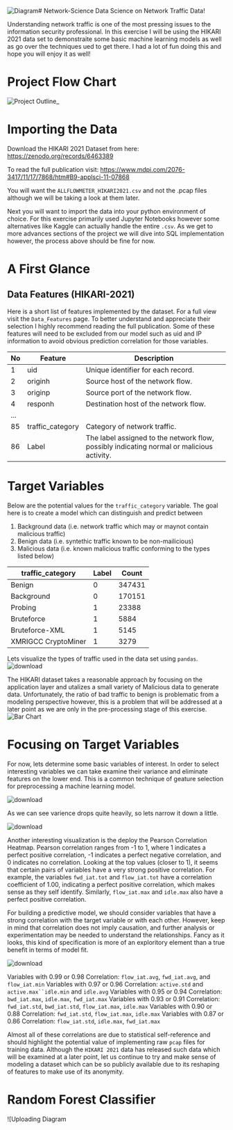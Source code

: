 ![Diagram](https://github.com/tngos17/Network-Science/assets/64931318/f9e60b91-f919-49ee-94bd-53e6b87ea9c4)# Network-Science
Data Science on Network Traffic Data!

Understanding network traffic is one of the most pressing issues to the information security professional. In this exercise I will be using the HIKARI 2021 data set to demonstraite some basic machine learning models as well as go over the techniques ued to get there. I had a lot of fun doing this and hope you will enjoy it as well!

# Project Flow Chart
![Project Outline_](https://github.com/tngos17/Network-Science/assets/64931318/f4348a9c-994c-493e-8d2d-81bbbf08275d)

# Importing the Data
Download the HIKARI 2021 Dataset from here: https://zenodo.org/records/6463389

To read the full publication visit: https://www.mdpi.com/2076-3417/11/17/7868/htm#B9-applsci-11-07868

You will want the `ALLFLOWMETER_HIKARI2021.csv` and not the .pcap files although we will be taking a look at them later.

Next you will want to import the data into your python environment of choice. For this exercise primarily used Jupyter Notebooks however some alternatives like Kaggle can actually handle the entire `.csv`. As we get to more advances sections of the project we will dive into SQL implementation however, the process above should be fine for now.

# A First Glance 

## Data Features (HIKARI-2021)
Here is a short list of features implemented by the dataset. For a full view visit the `Data_Features` page. To better understand and appreciate their selection I highly recommend reading the full publication. Some of these features will need to be excluded from our model such as uid and IP information to avoid obvious prediction correlation for those variables.

| No  | Feature                        | Description                                         |
|----|--------------------------------|-----------------------------------------------------|
| 1  | uid                            | Unique identifier for each record.                   |
| 2  | originh                        | Source host of the network flow.                     |
| 3  | originp                        | Source port of the network flow.                     |
| 4  | responh                         | Destination host of the network flow.                |
| ...|  | | |
| 85 | traffic_category                | Category of network traffic.                       |
| 86 | Label                           | The label assigned to the network flow, possibly indicating normal or malicious activity.|

# Target Variables

Below are the potential values for the `traffic_category` variable. The goal here is to create a model which can distinguish and predict between 
1. Background data (i.e. network traffic which may or maynot contain malicious traffic)
2. Benign data (i.e. syntethic traffic known to be non-mailicious)
3. Malicious data (i.e. known malicious traffic conforming to the types listed below)

| traffic_category    | Label | Count  |
| ------------------- | ----- | ------ |
| Benign              | 0     | 347431 |
| Background          | 0     | 170151 |
| Probing             | 1     | 23388  |
| Bruteforce          | 1     | 5884   |
| Bruteforce-XML      | 1     | 5145   |
| XMRIGCC CryptoMiner | 1     | 3279   |

Lets visualize the types of traffic used in the data set using `pandas`.
![download](https://github.com/tngos17/Network-Science/assets/64931318/af6001bc-ca25-4cd4-b377-77a5452d8fc5)

The HIKARI dataset takes a reasonable approach by focusing on the application layer and utalizes a small variety of Malicious data to generate data. Unfortunately, the ratio of bad traffic to benign is problematic from a modeling perspective however, this is a problem that will be addressed at a later point as we are only in the pre-processing stage of this exercise.
![Bar Chart](https://github.com/tngos17/Network-Science/assets/64931318/8f1301f4-dea8-4104-a1f0-a1533da6952d)

# Focusing on Target Variables

For now, lets determine some basic variables of interest. In order to select interesting variables we can take examine their variance and eliminate features on the lower end. This is a common technique of geature selection for preprocessing a machine learning model.

![download](https://github.com/tngos17/Network-Science/assets/64931318/bd78a255-34b8-4ba1-a858-e521fbb62c9f)

As we can see varience drops quite heavily, so lets narrow it down a little. 

![download](https://github.com/tngos17/Network-Science/assets/64931318/0eb4db1f-bb10-472d-befe-eb9e57b478bd)

Another interesting visualization is the deploy the Pearson Correlation Heatmap. Pearson correlation ranges from -1 to 1, where 1 indicates a perfect positive correlation, -1 indicates a perfect negative correlation, and 0 indicates no correlation. Looking at the top values (closer to 1), it seems that certain pairs of variables have a very strong positive correlation. For example, the variables `fwd_iat.tot` and `flow_iat.tot` have a correlation coefficient of 1.00, indicating a perfect positive correlation, which makes sense as they self identify. Similarly, `flow_iat.max` and `idle.max` also have a perfect positive correlation.

For building a predictive model, we should consider variables that have a strong correlation with the target variable or with each other. However, keep in mind that correlation does not imply causation, and further analysis or experimentation may be needed to understand the relationships. Fancy as it looks, this kind of specification is more of an exploritory element than a true benefit in terms of model fit.

![download](https://github.com/tngos17/Network-Science/assets/64931318/17bfadfc-f321-4931-a593-d065d9b6a1d8)

Variables with 0.99 or 0.98 Correlation: `flow_iat.avg`, `fwd_iat.avg`, and `flow_iat.min`
Variables with 0.97 or 0.96 Correlation: `active.std` and `active.max``idle.min` and `idle.avg`
Variables with 0.95 or 0.94 Correlation: `bwd_iat.max`, `idle.max`, `fwd_iat.max`
Variables with 0.93 or 0.91 Correlation: `fwd_iat.std`, `bwd_iat.std`, `flow_iat.max`, `idle.max`
Variables with 0.90 or 0.88 Correlation: `fwd_iat.std`, `flow_iat.max`, `idle.max`
Variables with 0.87 or 0.86 Correlation: `flow_iat.std`, `idle.max`, `fwd_iat.max`

Almost all of these correlations are due to statistical self-reference and should highlight the potential value of implementing raw  `pcap` files for training data. Although the `HIKARI 2021` data has released such data which will be examined at a later point, let us continue to try and make sense of modeling a dataset which can be so publicly available due to its reshaping of features to make use of its anonymity.

# Random Forest Classifier

![Uploading Diagram<svg version="1.1" baseProfile="full" width="1132.0" height="387.0" viewbox="0 0 1132 387" xmlns="http://www.w3.org/2000/svg" xmlns:xlink="http://www.w3.org/1999/xlink" xmlns:ev="http://www.w3.org/2001/xml-events">
		<desc >#.ML: fill=#c3c3c3 dashed
	#.box: fill=#8f8 dashed
	#.left: alight=left
	
	
	[&lt;frame&gt; Random Forest|
	  [All Traffic] --&gt; [Label = 0]
	  [All Traffic] --&gt; [Label = 1]
	  [Label = 0] --&gt; [Benign]
	  [Label = 0] --&gt; [Background]
	  [Label = 1] --&gt; [Known Malicioous]
	  [Known Malicioous] --&gt; [Probing]
	  [Known Malicioous] --&gt; [Bruteforce]
	  [Known Malicioous] --&gt; [Brutefore-XML]
	  [Known Malicioous] --&gt; [XMRIGCC CryptoMiner]
	  [Background] --&gt; [Potentially Malicious]
	  [Background] --&gt; [Potentially Benign]
	]
	
	</desc>
	<g stroke-width="1.0" text-align="left" font="12pt Helvetica, Arial, sans-serif" font-size="12pt" font-family="Helvetica" font-weight="bold" font-style="normal">
			<g font-family="Helvetica" font-size="12pt" font-weight="bold" font-style="normal" stroke-width="3.0" stroke-linejoin="round" stroke-linecap="round" stroke="#33322E">
				<g stroke="transparent" fill="transparent">
					<rect x="0.0" y="0.0" height="387.0" width="1132.0" stroke="none"></rect>
				</g>
			<g transform="translate(8, 8)" fill="#33322E">
					<g transform="translate(20, 20)">
						<g data-name="Random Forest">
							<g fill="#eee8d5" stroke="#33322E" data-name="Random Forest">
								<rect x="0.0" y="0.0" height="331.0" width="1076.0" data-name="Random Forest"></rect>
							<path d="M0.0 31.0 L125.3 31.0 L140.8 15.5 L140.8 0.0" fill="none" data-name="Random Forest"></path>
							</g>
						<g transform="translate(0, 0)" font-family="Helvetica" font-size="12pt" font-weight="normal" font-style="normal" data-name="Random Forest">
								<g transform="translate(8, 8)" fill="#33322E" text-align="left" data-name="Random Forest">
									<text x="0.0" y="13.5" stroke="none" data-name="Random Forest">Random Forest</text>
								
								</g>
							</g>
						<g transform="translate(0, 31)" font-family="Helvetica" font-size="12pt" font-weight="normal" font-style="normal" data-name="Random Forest">
								<g transform="translate(8, 8)" fill="#33322E" data-name="Random Forest">
									<g transform="translate(20, 20)" fill="#33322E" font-family="Helvetica" font-size="12pt" font-weight="normal" font-style="normal" data-name="Random Forest">
										<g stroke-dasharray="6 6" data-name="Random Forest">
											<path d="M297.5 22.8 L124.75 51 L124.75 64.33333333333333 L124.8 64.3 " fill="none" data-name="Random Forest"></path>
										</g>
									<path d="M119.4 57.7 L124.8 64.3 L130.1 57.7 L124.8 71.0 Z" data-name="Random Forest"></path>
									<g stroke-dasharray="6 6" data-name="Random Forest">
											<path d="M386.5 20.6 L650.5 51 L650.5 64.33333333333333 L650.5 64.3 " fill="none" data-name="Random Forest"></path>
										</g>
									<path d="M645.2 57.7 L650.5 64.3 L655.8 57.7 L650.5 71.0 Z" data-name="Random Forest"></path>
									<g stroke-dasharray="6 6" data-name="Random Forest">
											<path d="M96.5 102.0 L60 122 L60 135.33333333333334 L60.0 135.3 " fill="none" data-name="Random Forest"></path>
										</g>
									<path d="M54.7 128.7 L60.0 135.3 L65.3 128.7 L60.0 142.0 Z" data-name="Random Forest"></path>
									<g stroke-dasharray="6 6" data-name="Random Forest">
											<path d="M153.0 102.0 L189.5 122 L189.5 135.33333333333334 L189.5 135.3 " fill="none" data-name="Random Forest"></path>
										</g>
									<path d="M184.2 128.7 L189.5 135.3 L194.8 128.7 L189.5 142.0 Z" data-name="Random Forest"></path>
									<g stroke-dasharray="6 6" data-name="Random Forest">
											<path d="M650.5 102.0 L650.5 122 L650.5 135.33333333333334 L650.5 135.3 " fill="none" data-name="Random Forest"></path>
										</g>
									<path d="M645.2 128.7 L650.5 135.3 L655.8 128.7 L650.5 142.0 Z" data-name="Random Forest"></path>
									<g stroke-dasharray="6 6" data-name="Random Forest">
											<path d="M572.5 171.2 L448 193 L448 206.33333333333334 L448.0 206.3 " fill="none" data-name="Random Forest"></path>
										</g>
									<path d="M442.7 199.7 L448.0 206.3 L453.3 199.7 L448.0 213.0 Z" data-name="Random Forest"></path>
									<g stroke-dasharray="6 6" data-name="Random Forest">
											<path d="M617.3 173.0 L574.5 193 L574.5 206.33333333333334 L574.5 206.3 " fill="none" data-name="Random Forest"></path>
										</g>
									<path d="M569.2 199.7 L574.5 206.3 L579.8 199.7 L574.5 213.0 Z" data-name="Random Forest"></path>
									<g stroke-dasharray="6 6" data-name="Random Forest">
											<path d="M683.7 173.0 L726.5 193 L726.5 206.33333333333334 L726.5 206.3 " fill="none" data-name="Random Forest"></path>
										</g>
									<path d="M721.2 199.7 L726.5 206.3 L731.8 199.7 L726.5 213.0 Z" data-name="Random Forest"></path>
									<g stroke-dasharray="6 6" data-name="Random Forest">
											<path d="M728.5 167.6 L925 193 L925 206.33333333333334 L925.0 206.3 " fill="none" data-name="Random Forest"></path>
										</g>
									<path d="M919.7 199.7 L925.0 206.3 L930.3 199.7 L925.0 213.0 Z" data-name="Random Forest"></path>
									<g stroke-dasharray="6 6" data-name="Random Forest">
											<path d="M144.7 173.0 L87 193 L87 206.33333333333334 L87.0 206.3 " fill="none" data-name="Random Forest"></path>
										</g>
									<path d="M81.7 199.7 L87.0 206.3 L92.3 199.7 L87.0 213.0 Z" data-name="Random Forest"></path>
									<g stroke-dasharray="6 6" data-name="Random Forest">
											<path d="M234.3 173.0 L292 193 L292 206.33333333333334 L292.0 206.3 " fill="none" data-name="Random Forest"></path>
										</g>
									<path d="M286.7 199.7 L292.0 206.3 L297.3 199.7 L292.0 213.0 Z" data-name="Random Forest"></path>
									<g data-name="All Traffic">
											<g fill="#fdf6e3" stroke="#33322E" data-name="All Traffic">
												<rect x="297.5" y="0.0" height="31.0" width="89.0" data-name="All Traffic"></rect>
											</g>
										<g transform="translate(297.5, 0)" font-family="Helvetica" font-size="12pt" font-weight="bold" font-style="normal" data-name="All Traffic">
												<g transform="translate(8, 8)" fill="#33322E" text-align="center" data-name="All Traffic">
													<text x="36.5" y="13.5" stroke="none" text-anchor="middle" data-name="All Traffic">All Traffic</text>
												
												</g>
											</g>
										</g>
									<g data-name="Label = 0">
											<g fill="#fdf6e3" stroke="#33322E" data-name="Label = 0">
												<rect x="82.3" y="71.0" height="31.0" width="85.0" data-name="Label = 0"></rect>
											</g>
										<g transform="translate(82.25, 71)" font-family="Helvetica" font-size="12pt" font-weight="bold" font-style="normal" data-name="Label = 0">
												<g transform="translate(8, 8)" fill="#33322E" text-align="center" data-name="Label = 0">
													<text x="34.5" y="13.5" stroke="none" text-anchor="middle" data-name="Label = 0">Label = 0</text>
												
												</g>
											</g>
										</g>
									<g data-name="Label = 1">
											<g fill="#fdf6e3" stroke="#33322E" data-name="Label = 1">
												<rect x="608.0" y="71.0" height="31.0" width="85.0" data-name="Label = 1"></rect>
											</g>
										<g transform="translate(608, 71)" font-family="Helvetica" font-size="12pt" font-weight="bold" font-style="normal" data-name="Label = 1">
												<g transform="translate(8, 8)" fill="#33322E" text-align="center" data-name="Label = 1">
													<text x="34.5" y="13.5" stroke="none" text-anchor="middle" data-name="Label = 1">Label = 1</text>
												
												</g>
											</g>
										</g>
									<g data-name="Benign">
											<g fill="#fdf6e3" stroke="#33322E" data-name="Benign">
												<rect x="25.0" y="142.0" height="31.0" width="70.0" data-name="Benign"></rect>
											</g>
										<g transform="translate(25, 142)" font-family="Helvetica" font-size="12pt" font-weight="bold" font-style="normal" data-name="Benign">
												<g transform="translate(8, 8)" fill="#33322E" text-align="center" data-name="Benign">
													<text x="27.0" y="13.5" stroke="none" text-anchor="middle" data-name="Benign">Benign</text>
												
												</g>
											</g>
										</g>
									<g data-name="Background">
											<g fill="#fdf6e3" stroke="#33322E" data-name="Background">
												<rect x="135.0" y="142.0" height="31.0" width="109.0" data-name="Background"></rect>
											</g>
										<g transform="translate(135, 142)" font-family="Helvetica" font-size="12pt" font-weight="bold" font-style="normal" data-name="Background">
												<g transform="translate(8, 8)" fill="#33322E" text-align="center" data-name="Background">
													<text x="46.5" y="13.5" stroke="none" text-anchor="middle" data-name="Background">Background</text>
												
												</g>
											</g>
										</g>
									<g data-name="Known Malicioous">
											<g fill="#fdf6e3" stroke="#33322E" data-name="Known Malicioous">
												<rect x="572.5" y="142.0" height="31.0" width="156.0" data-name="Known Malicioous"></rect>
											</g>
										<g transform="translate(572.5, 142)" font-family="Helvetica" font-size="12pt" font-weight="bold" font-style="normal" data-name="Known Malicioous">
												<g transform="translate(8, 8)" fill="#33322E" text-align="center" data-name="Known Malicioous">
													<text x="70.0" y="13.5" stroke="none" text-anchor="middle" data-name="Known Malicioous">Known Malicioous</text>
												
												</g>
											</g>
										</g>
									<g data-name="Probing">
											<g fill="#fdf6e3" stroke="#33322E" data-name="Probing">
												<rect x="410.0" y="213.0" height="31.0" width="76.0" data-name="Probing"></rect>
											</g>
										<g transform="translate(410, 213)" font-family="Helvetica" font-size="12pt" font-weight="bold" font-style="normal" data-name="Probing">
												<g transform="translate(8, 8)" fill="#33322E" text-align="center" data-name="Probing">
													<text x="30.0" y="13.5" stroke="none" text-anchor="middle" data-name="Probing">Probing</text>
												
												</g>
											</g>
										</g>
									<g data-name="Bruteforce">
											<g fill="#fdf6e3" stroke="#33322E" data-name="Bruteforce">
												<rect x="526.0" y="213.0" height="31.0" width="97.0" data-name="Bruteforce"></rect>
											</g>
										<g transform="translate(526, 213)" font-family="Helvetica" font-size="12pt" font-weight="bold" font-style="normal" data-name="Bruteforce">
												<g transform="translate(8, 8)" fill="#33322E" text-align="center" data-name="Bruteforce">
													<text x="40.5" y="13.5" stroke="none" text-anchor="middle" data-name="Bruteforce">Bruteforce</text>
												
												</g>
											</g>
										</g>
									<g data-name="Brutefore-XML">
											<g fill="#fdf6e3" stroke="#33322E" data-name="Brutefore-XML">
												<rect x="663.0" y="213.0" height="31.0" width="127.0" data-name="Brutefore-XML"></rect>
											</g>
										<g transform="translate(663, 213)" font-family="Helvetica" font-size="12pt" font-weight="bold" font-style="normal" data-name="Brutefore-XML">
												<g transform="translate(8, 8)" fill="#33322E" text-align="center" data-name="Brutefore-XML">
													<text x="55.5" y="13.5" stroke="none" text-anchor="middle" data-name="Brutefore-XML">Brutefore-XML</text>
												
												</g>
											</g>
										</g>
									<g data-name="XMRIGCC CryptoMiner">
											<g fill="#fdf6e3" stroke="#33322E" data-name="XMRIGCC CryptoMiner">
												<rect x="830.0" y="213.0" height="31.0" width="190.0" data-name="XMRIGCC CryptoMiner"></rect>
											</g>
										<g transform="translate(830, 213)" font-family="Helvetica" font-size="12pt" font-weight="bold" font-style="normal" data-name="XMRIGCC CryptoMiner">
												<g transform="translate(8, 8)" fill="#33322E" text-align="center" data-name="XMRIGCC CryptoMiner">
													<text x="87.0" y="13.5" stroke="none" text-anchor="middle" data-name="XMRIGCC CryptoMiner">XMRIGCC CryptoMiner</text>
												
												</g>
											</g>
										</g>
									<g data-name="Potentially Malicious">
											<g fill="#fdf6e3" stroke="#33322E" data-name="Potentially Malicious">
												<rect x="0.0" y="213.0" height="31.0" width="174.0" data-name="Potentially Malicious"></rect>
											</g>
										<g transform="translate(0, 213)" font-family="Helvetica" font-size="12pt" font-weight="bold" font-style="normal" data-name="Potentially Malicious">
												<g transform="translate(8, 8)" fill="#33322E" text-align="center" data-name="Potentially Malicious">
													<text x="79.0" y="13.5" stroke="none" text-anchor="middle" data-name="Potentially Malicious">Potentially Malicious</text>
												
												</g>
											</g>
										</g>
									<g data-name="Potentially Benign">
											<g fill="#fdf6e3" stroke="#33322E" data-name="Potentially Benign">
												<rect x="214.0" y="213.0" height="31.0" width="156.0" data-name="Potentially Benign"></rect>
											</g>
										<g transform="translate(214, 213)" font-family="Helvetica" font-size="12pt" font-weight="bold" font-style="normal" data-name="Potentially Benign">
												<g transform="translate(8, 8)" fill="#33322E" text-align="center" data-name="Potentially Benign">
													<text x="70.0" y="13.5" stroke="none" text-anchor="middle" data-name="Potentially Benign">Potentially Benign</text>
												
												</g>
											</g>
										</g>
									</g>
								</g>
							</g>
						</g>
					</g>
				</g>
			</g>
		</g>
	</svg>.svg…]()


